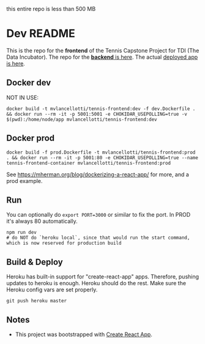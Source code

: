 this entire repo is less than 500 MB

# Dev README
This is the repo for the **frontend** of the Tennis Capstone Project for TDI (The Data Incubator).  The repo for the [**backend** is here](https://github.com/MareoRaft/tennis-backend-tdi).  The actual [deployed app is here](https://tennis-frontend-tdi.herokuapp.com).


## Docker dev

NOT IN USE:

    docker build -t mvlancellotti/tennis-frontend:dev -f dev.Dockerfile . && docker run --rm -it -p 5001:5001 -e CHOKIDAR_USEPOLLING=true -v $(pwd):/home/node/app mvlancellotti/tennis-frontend:dev

## Docker prod

    docker build -f prod.Dockerfile -t mvlancellotti/tennis-frontend:prod . && docker run --rm -it -p 5001:80 -e CHOKIDAR_USEPOLLING=true --name tennis-frontend-container mvlancellotti/tennis-frontend:prod







See <https://mherman.org/blog/dockerizing-a-react-app/> for more, and a prod example.




## Run
You can optionally do `export PORT=3000` or similar to fix the port.  In PROD it's always 80 automatically.

    npm run dev
    # do NOT do `heroku local`, since that would run the start command, which is now reserved for production build


## Build & Deploy
Heroku has built-in support for "create-react-app" apps.  Therefore, pushing updates to heroku is enough.  Heroku should do the rest.  Make sure the Heroku config vars are set properly.

	git push heroku master



## Notes

  * This project was bootstrapped with [Create React App](https://github.com/facebook/create-react-app).
